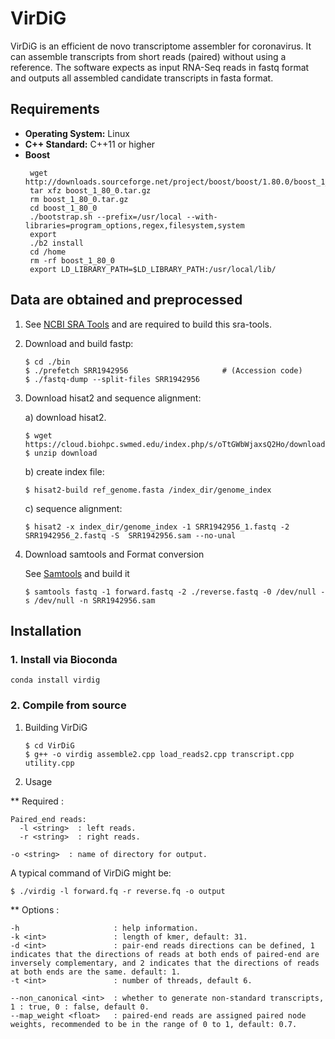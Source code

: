 # VirDiG

VirDiG is an efficient de novo transcriptome assembler for coronavirus. It can assemble transcripts from 
short reads (paired) without using a reference. The software expects as input RNA-Seq reads in fastq format
and outputs all assembled candidate transcripts in fasta format.


## Requirements

- **Operating System:** Linux
- **C++ Standard:** C++11 or higher
- **Boost**
  ```
   wget http://downloads.sourceforge.net/project/boost/boost/1.80.0/boost_1_80_0.tar.gz
   tar xfz boost_1_80_0.tar.gz
   rm boost_1_80_0.tar.gz
   cd boost_1_80_0
   ./bootstrap.sh --prefix=/usr/local --with-libraries=program_options,regex,filesystem,system
   export
   ./b2 install
   cd /home
   rm -rf boost_1_80_0
   export LD_LIBRARY_PATH=$LD_LIBRARY_PATH:/usr/local/lib/
  ```


## Data are obtained and preprocessed

1. See [NCBI SRA Tools](https://github.com/ncbi/sra-tools.git) and are required to build this sra-tools.

2. Download and build fastp:
   ```
   $ cd ./bin
   $ ./prefetch SRR1942956                     # (Accession code)
   $ ./fastq-dump --split-files SRR1942956 
   ```
3. Download hisat2 and sequence alignment:
	
	a) download hisat2.
	   				
	   $ wget https://cloud.biohpc.swmed.edu/index.php/s/oTtGWbWjaxsQ2Ho/download						
	   $ unzip download
	   
	b) create index file:
	   	
	   $ hisat2-build ref_genome.fasta /index_dir/genome_index
	   
	c) sequence alignment:
	   	
	   $ hisat2 -x index_dir/genome_index -1 SRR1942956_1.fastq -2 SRR1942956_2.fastq -S  SRR1942956.sam --no-unal
	   
4. Download samtools and Format conversion
	
	See [Samtools](https://github.com/samtools/samtools/) and build it
	```
	$ samtools fastq -1 forward.fastq -2 ./reverse.fastq -0 /dev/null -s /dev/null -n SRR1942956.sam 
	```


## Installation

### 1. Install via Bioconda
```
conda install virdig
```


### 2. Compile from source

1. Building  VirDiG
	```
	$ cd VirDiG
	$ g++ -o virdig assemble2.cpp load_reads2.cpp transcript.cpp utility.cpp 
	```
2. Usage
	
** Required :

    Paired_end reads:
      -l <string>  : left reads.
      -r <string>  : right reads.

    -o <string>  : name of directory for output.

A typical command of VirDiG might be:

    $ ./virdig -l forward.fq -r reverse.fq -o output
  	
** Options :
    	
	-h                     : help information.
	-k <int>               : length of kmer, default: 31.
	-d <int>               : pair-end reads directions can be defined, 1 indicates that the directions of reads at both ends of paired-end are inversely complementary, and 2 indicates that the directions of reads at both ends are the same. default: 1.
	-t <int>               : number of threads, default 6.

    --non_canonical <int>  : whether to generate non-standard transcripts, 1 : true, 0 : false, default 0.
    --map_weight <float>   : paired-end reads are assigned paired node weights, recommended to be in the range of 0 to 1, default: 0.7.

